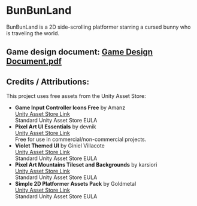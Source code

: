 # BunBunLand
BunBunLand is a 2D side-scrolling platformer starring a cursed bunny who is traveling the world.


## Game design document: [Game Design Document.pdf](https://github.com/user-attachments/files/22459013/Game.Design.Document.pdf)
## Credits / Attributions:
This project uses free assets from the Unity Asset Store:
- **Game Input Controller Icons Free** by Amanz  
  [Unity Asset Store Link](https://assetstore.unity.com/packages/2d/gui/icons/game-input-controller-icons-free-285953)  
  Standard Unity Asset Store EULA
- **Pixel Art UI Essentials** by devnik  
  [Unity Asset Store Link](https://assetstore.unity.com/packages/2d/gui/pixel-art-ui-essentials-329983)  
  Free for use in commercial/non-commercial projects.
- **Violet Themed UI** by Giniel Villacote  
  [Unity Asset Store Link](https://assetstore.unity.com/packages/2d/gui/violet-themed-ui-235559)  
  Standard Unity Asset Store EULA
- **Pixel Art Mountains Tileset and Backgrounds** by karsiori  
  [Unity Asset Store Link](https://assetstore.unity.com/packages/2d/textures-materials/pixel-art-mountains-tileset-and-backgrounds-309119#description)  
  Standard Unity Asset Store EULA
- **Simple 2D Platformer Assets Pack** by Goldmetal  
  [Unity Asset Store Link](https://assetstore.unity.com/packages/2d/characters/simple-2d-platformer-assets-pack-188518)  
  Standard Unity Asset Store EULA
